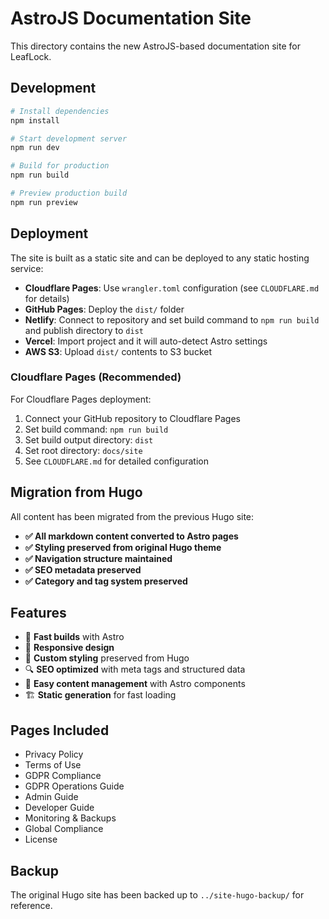 # AstroJS Documentation Site

This directory contains the new AstroJS-based documentation site for LeafLock.

## Development

```bash
# Install dependencies
npm install

# Start development server
npm run dev

# Build for production
npm run build

# Preview production build
npm run preview
```

## Deployment

The site is built as a static site and can be deployed to any static hosting service:

- **Cloudflare Pages**: Use `wrangler.toml` configuration (see `CLOUDFLARE.md` for details)
- **GitHub Pages**: Deploy the `dist/` folder
- **Netlify**: Connect to repository and set build command to `npm run build` and publish directory to `dist`
- **Vercel**: Import project and it will auto-detect Astro settings
- **AWS S3**: Upload `dist/` contents to S3 bucket

### Cloudflare Pages (Recommended)

For Cloudflare Pages deployment:
1. Connect your GitHub repository to Cloudflare Pages
2. Set build command: `npm run build`
3. Set build output directory: `dist`
4. Set root directory: `docs/site`
5. See `CLOUDFLARE.md` for detailed configuration

## Migration from Hugo

All content has been migrated from the previous Hugo site:

- **✅ All markdown content converted to Astro pages**
- **✅ Styling preserved from original Hugo theme**
- **✅ Navigation structure maintained**
- **✅ SEO metadata preserved**
- **✅ Category and tag system preserved**

## Features

- 🚀 **Fast builds** with Astro
- 📱 **Responsive design** 
- 🎨 **Custom styling** preserved from Hugo
- 🔍 **SEO optimized** with meta tags and structured data
- 📝 **Easy content management** with Astro components
- 🏗️ **Static generation** for fast loading

## Pages Included

- Privacy Policy
- Terms of Use  
- GDPR Compliance
- GDPR Operations Guide
- Admin Guide
- Developer Guide
- Monitoring & Backups
- Global Compliance
- License

## Backup

The original Hugo site has been backed up to `../site-hugo-backup/` for reference.